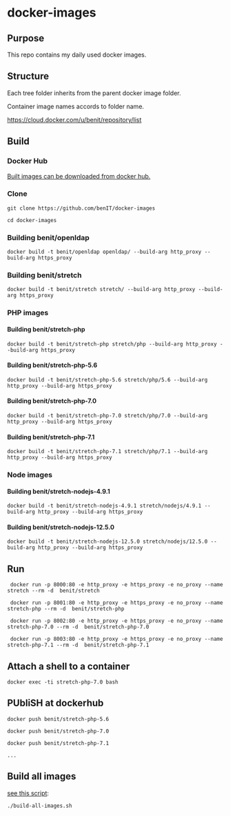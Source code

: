 # docker-images
 
## Purpose 

This repo contains my daily used docker images.

## Structure

Each tree folder inherits from the parent docker image folder.

Container image names accords to folder name.


https://cloud.docker.com/u/benit/repository/list

## Build

### Docker Hub

[Built images can be downloaded from docker hub.](https://cloud.docker.com/u/benit/repository/list)

### Clone

    git clone https://github.com/benIT/docker-images
    
    cd docker-images 

### Building benit/openldap 
       
    docker build -t benit/openldap openldap/ --build-arg http_proxy --build-arg https_proxy

### Building benit/stretch 
       
    docker build -t benit/stretch stretch/ --build-arg http_proxy --build-arg https_proxy
    
### PHP images

#### Building benit/stretch-php        
    
    docker build -t benit/stretch-php stretch/php --build-arg http_proxy --build-arg https_proxy

#### Building benit/stretch-php-5.6        
    
    docker build -t benit/stretch-php-5.6 stretch/php/5.6 --build-arg http_proxy --build-arg https_proxy
    
#### Building benit/stretch-php-7.0        
    
    docker build -t benit/stretch-php-7.0 stretch/php/7.0 --build-arg http_proxy --build-arg https_proxy

#### Building benit/stretch-php-7.1  

    docker build -t benit/stretch-php-7.1 stretch/php/7.1 --build-arg http_proxy --build-arg https_proxy

### Node images

#### Building benit/stretch-nodejs-4.9.1
  
    docker build -t benit/stretch-nodejs-4.9.1 stretch/nodejs/4.9.1 --build-arg http_proxy --build-arg https_proxy
    
#### Building benit/stretch-nodejs-12.5.0
  
    docker build -t benit/stretch-nodejs-12.5.0 stretch/nodejs/12.5.0 --build-arg http_proxy --build-arg https_proxy
    
## Run

     docker run -p 8000:80 -e http_proxy -e https_proxy -e no_proxy --name stretch --rm -d  benit/stretch
     
     docker run -p 8001:80 -e http_proxy -e https_proxy -e no_proxy --name stretch-php --rm -d  benit/stretch-php
     
     docker run -p 8002:80 -e http_proxy -e https_proxy -e no_proxy --name stretch-php-7.0 --rm -d  benit/stretch-php-7.0
     
     docker run -p 8003:80 -e http_proxy -e https_proxy -e no_proxy --name stretch-php-7.1 --rm -d  benit/stretch-php-7.1

## Attach a shell to a container

    docker exec -ti stretch-php-7.0 bash
    
## PUbliSH at dockerhub

    docker push benit/stretch-php-5.6
         
    docker push benit/stretch-php-7.0  
       
    docker push benit/stretch-php-7.1
    
    ...
    
## Build all images

[see this script](build-all-images.sh):

    ./build-all-images.sh

    